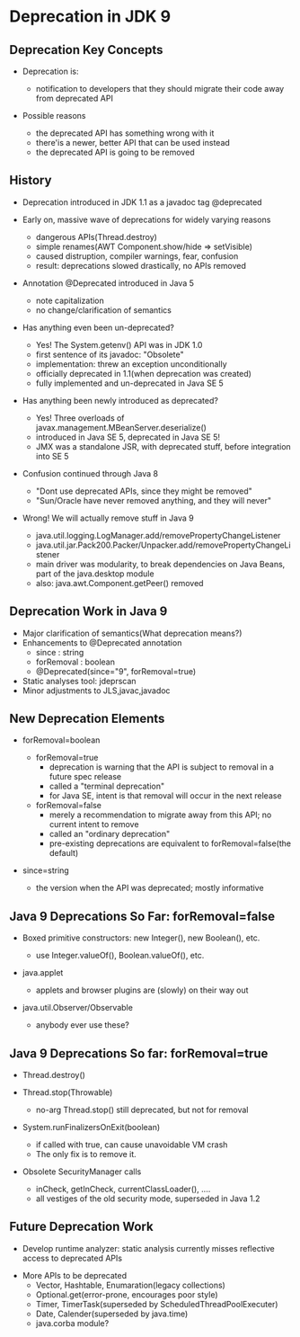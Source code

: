 # Deprecation in JDK 9

## Deprecation Key Concepts

* Deprecation is:
  - notification to developers that they should migrate their code away from
    deprecated API

* Possible reasons
  - the deprecated API has something wrong with it
  - there'is a newer, better API that can be used instead
  - the deprecated API is going to be removed

## History

* Deprecation introduced in JDK 1.1 as a javadoc tag @deprecated
* Early on, massive wave of deprecations for widely varying reasons
  - dangerous APIs(Thread.destroy)
  - simple renames(AWT Component.show/hide => setVisible)
  - caused distruption, compiler warnings, fear, confusion
  - result: deprecations slowed drastically, no APIs removed

* Annotation @Deprecated introduced in Java 5
  - note capitalization
  - no change/clarification of semantics

* Has anything even been un-deprecated?
  - Yes! The System.getenv() API was in JDK 1.0
  - first sentence of its javadoc: "Obsolete"
  - implementation: threw an exception unconditionally
  - officially deprecated in 1.1(when deprecation was created)
  - fully implemented and un-deprecated in Java SE 5

* Has anything been newly introduced as deprecated?
  - Yes! Three overloads of javax.management.MBeanServer.deserialize()
  - introduced in Java SE 5, deprecated in Java SE 5!
  - JMX was a standalone JSR, with deprecated stuff, before integration into SE 5

* Confusion continued through Java 8
  - "Dont use deprecated APIs, since they might be removed"
  - "Sun/Oracle have never removed anything, and they will never"

* Wrong! We will actually remove stuff in Java 9
  - java.util.logging.LogManager.add/removePropertyChangeListener
  - java.util.jar.Pack200.Packer/Unpacker.add/removePropertyChangeListener
  - main driver was modularity, to break dependencies on Java Beans, part of the
    java.desktop module
  - also: java.awt.Component.getPeer() removed

## Deprecation Work in Java 9

- Major clarification of semantics(What deprecation means?)
- Enhancements to @Deprecated annotation
  - since : string
  - forRemoval : boolean
  - @Deprecated(since="9", forRemoval=true)
- Static analyses tool: jdeprscan
- Minor adjustments to JLS,javac,javadoc

## New Deprecation Elements

- forRemoval=boolean
  - forRemoval=true
    - deprecation is warning that the API is subject to removal in a future spec release
    - called a "terminal deprecation"
    - for Java SE, intent is that removal will occur in the next release
  - forRemoval=false
    - merely a recommendation to migrate away from this API; no current intent to remove
    - called an "ordinary deprecation"
    - pre-existing deprecations are equivalent to forRemoval=false(the default)

- since=string
  - the version when the API was deprecated; mostly informative

## Java 9 Deprecations So Far: forRemoval=false

- Boxed primitive constructors: new Integer(), new Boolean(), etc.
  - use Integer.valueOf(), Boolean.valueOf(), etc.

- java.applet
  - applets and browser plugins are (slowly) on their way out

- java.util.Observer/Observable
  - anybody ever use these?

## Java 9 Deprecations So far: forRemoval=true

- Thread.destroy()
- Thread.stop(Throwable)
  - no-arg Thread.stop() still deprecated, but not for removal

- System.runFinalizersOnExit(boolean)
  - if called with true, can cause unavoidable VM crash
  - The only fix is to remove it.

- Obsolete SecurityManager calls
  - inCheck, getInCheck, currentClassLoader(), ....
  - all vestiges of the old security mode, superseded in Java 1.2

## Future Deprecation Work

- Develop runtime analyzer: static analysis currently misses reflective access
  to deprecated APIs

* More APIs to be deprecated
  - Vector, Hashtable, Enumaration(legacy collections)
  - Optional.get(error-prone, encourages poor style)
  - Timer, TimerTask(superseded by ScheduledThreadPoolExecuter)
  - Date, Calender(superseded by java.time)
  - java.corba module?
